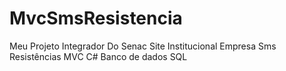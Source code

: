 # MvcSmsResistencia
 Meu Projeto Integrador Do Senac Site Institucional Empresa Sms Resistências MVC C# Banco de dados SQL
